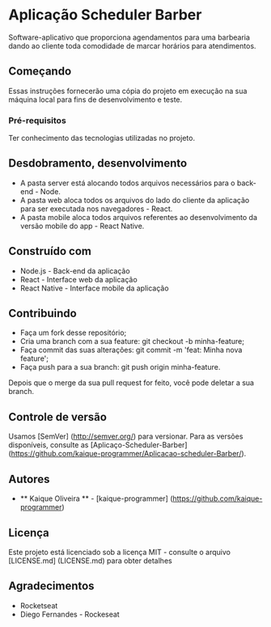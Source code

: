 # Aplicação Scheduler Barber
Software-aplicativo que proporciona agendamentos para uma barbearia dando ao cliente toda comodidade de marcar horários para atendimentos.

## Começando

Essas instruções fornecerão uma cópia do projeto em execução na sua máquina local para fins de desenvolvimento e teste.

### Pré-requisitos

Ter conhecimento das tecnologias utilizadas no projeto.

## Desdobramento, desenvolvimento

 - A pasta server está alocando todos arquivos necessários para o back-end - Node. 
 - A pasta web aloca todos os arquivos do lado do cliente da aplicação para ser executada nos navegadores - React.
 - A pasta mobile aloca todos arquivos referentes ao desenvolvimento da versão mobile do app - React Native.

## Construído com

* Node.js - Back-end da aplicação
* React - Interface web da aplicação
* React Native - Interface mobile da aplicação

## Contribuindo

* Faça um fork desse repositório;
* Cria uma branch com a sua feature: git checkout -b minha-feature;
* Faça commit das suas alterações: git commit -m 'feat: Minha nova feature';
* Faça push para a sua branch: git push origin minha-feature.

Depois que o merge da sua pull request for feito, você pode deletar a sua branch.

## Controle de versão

Usamos [SemVer] (http://semver.org/) para versionar. Para as versões disponíveis, consulte as [Aplicaço-Scheduler-Barber] (https://github.com/kaique-programmer/Aplicacao-scheduler-Barber/).

## Autores

* ** Kaique Oliveira ** - [kaique-programmer] (https://github.com/kaique-programmer)

## Licença

Este projeto está licenciado sob a licença MIT - consulte o arquivo [LICENSE.md] (LICENSE.md) para obter detalhes

## Agradecimentos

* Rocketseat
* Diego Fernandes - Rockeseat

